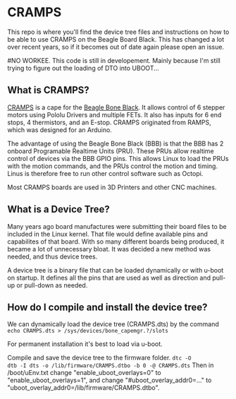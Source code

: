 # CRAMPS
This repo is where you'll find the device tree files and instructions on how to be able to use CRAMPS on the Beagle Board Black. This has changed a lot over recent years, so if it becomes out of date again please open an issue.

#NO WORKEE.
This code is still in developement. Mainly because I'm still trying to figure out the loading of DTO into UBOOT...

## What is CRAMPS?
[CRAMPS](https://github.com/cdsteinkuehler/bobc_hardware/tree/CRAMPS/CRAMPS) is a cape for the [Beagle Bone Black](https://beagleboard.org/black). It allows control of 6 stepper motors using Pololu Drivers and multiple FETs. It also has inputs for 6 end stops, 4 thermistors, and an E-stop. CRAMPS originated from RAMPS, which was designed for an Arduino.

The advantage of using the Beagle Bone Black (BBB) is that the BBB has 2 onboard Programable Realtime Units (PRU). These PRUs allow realtime control of devices via the BBB GPIO pins. This allows Linux to load the PRUs with the motion commands, and the PRUs control the motion and timing. Linus is therefore free to run other control software such as Octopi.

Most CRAMPS boards are used in 3D Printers and other CNC machines.

## What is a Device Tree?
Many years ago board manufactures were submitting their board files to be included in the Linux kernel. That file would define available pins and capabilites of that board. With so many different boards being produced, it became a lot of unnecessary bloat. It was decided a new method was needed, and thus device trees.

A device tree is a binary file that can be loaded dynamically or with u-boot on startup. It defines all the pins that are used as well as direction and pull-up or pull-down as needed.

## How do I compile and install the device tree?
We can dynamically load the device tree (CRAMPS.dts) by the command <code>echo CRAMPS.dts > /sys/devices/bone_capemgr.?/slots</code>

For permanent installation it's best to load via u-boot.

Compile and save the device tree to the firmware folder.
<code>dtc -O dtb -I dts -o /lib/firmware/CRAMPS.dtbo -b 0 -@ CRAMPS.dts</code>
Then in /boot/uEnv.txt change "enable_uboot_overlays=0" to "enable_uboot_overlays=1", and change "#uboot_overlay_addr0=..." to "uboot_overlay_addr0=/lib/firmware/CRAMPS.dtbo".
